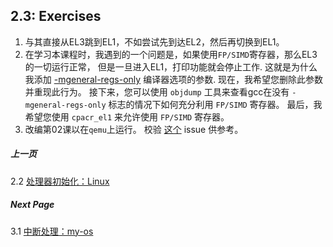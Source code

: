## 2.3: Exercises

1. 与其直接从EL3跳到EL1，不如尝试先到达EL2，然后再切换到EL1。
2. 在学习本课程时，我遇到的一个问题是，如果使用`FP/SIMD`寄存器，那么EL3的一切运行正常， 但是一旦进入EL1，打印功能就会停止工作. 这就是为什么我添加 [-mgeneral-regs-only](https://github.com/gaoljhy/raspberry-pi-os/blob/master/src/lesson02/Makefile#L3) 编译器选项的参数. 现在，我希望您删除此参数并重现此行为。 接下来，您可以使用 `objdump` 工具来查看gcc在没有 `-mgeneral-regs-only` 标志的情况下如何充分利用 `FP/SIMD` 寄存器。 最后，我希望您使用 `cpacr_el1` 来允许使用 `FP/SIMD` 寄存器。
3. 改编第02课以在`qemu`上运行。 校验 [这个](https://github.com/gaoljhy/raspberry-pi-os/issues/8) issue 供参考。

##### 上一页

2.2 [处理器初始化：Linux](../../docs/lesson02/linux.md)

##### Next Page

3.1 [中断处理：my-os](../../docs/lesson03/rpi-os.md)
